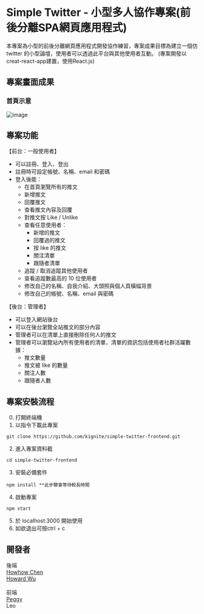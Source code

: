 # Simple Twitter - 小型多人協作專案(前後分離SPA網頁應用程式)

本專案為小型的前後分離網頁應用程式開發協作練習，專案成果目標為建立一個仿 twitter 的小型論壇，使用者可以透過此平台與其他使用者互動。
(專案開發以creat-react-app建置，使用React.js)

## 專案畫面成果

### 首頁示意
![image](https://user-images.githubusercontent.com/108887372/209478286-4be8b365-34b5-4d82-8f9d-c0d1e5f8a0c9.png)

## 專案功能

【前台：一般使用者】
* 可以註冊、登入、登出  
* 註冊時可設定帳號、名稱、email 和密碼  
* 登入後能：
  * 在首頁瀏覽所有的推文
  * 新增推文
  * 回覆推文
  * 查看推文內容及回覆
  * 對推文按 Like / Unlike
  * 查看任意使用者：
    * 新增的推文
    * 回覆過的推文
    * 按 like 的推文
    * 關注清單
    * 跟隨者清單
  * 追蹤 / 取消追蹤其他使用者
  * 查看追蹤數最高的 10 位使用者
  * 修改自己的名稱、自我介紹、大頭照與個人頁橫幅背景
  * 修改自己的帳號、名稱、email 與密碼 
  
【後台：管理者】
* 可以登入網站後台
* 可以在後台瀏覽全站推文的部分內容
* 管理者可以在清單上直接刪除任何人的推文
* 管理者可以瀏覽站內所有使用者的清單，清單的資訊包括使用者社群活躍數據：  
  * 推文數量
  * 推文被 like 的數量
  * 關注人數
  * 跟隨者人數

## 專案安裝流程
0. 打開終端機
1. 以指令下載此專案 
  ```
  git clone https://github.com/kignite/simple-twitter-frontend.git
  ```
2. 進入專案資料截
  ```
  cd simple-twitter-frontend
  ```
3. 安裝必備套件 
  ```
  npm install **此步驟會等待較長時間
  ```
4. 啟動專案 
  ```
  npm start
  ```
5. 於 localhost:3000 開始使用
6. 如欲退出可按ctrl + c

## 開發者
後端 <br>
[Howhow Chen](https://github.com/HowhowChen) <br>
[Howard Wu](https://github.com/HowardWu5566) <br>
<br>
前端 <br>
[Peggy](https://github.com/Peggy8422) <br>
Leo
